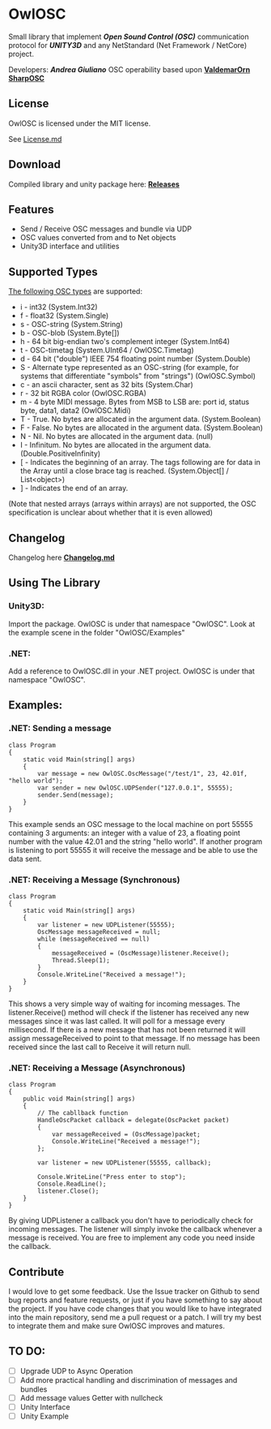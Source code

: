# OwlOSC

Small library that implement ***Open Sound Control (OSC)*** communication protocol for ***UNITY3D*** and any NetStandard (Net Framework / NetCore) project.

Developers: ***Andrea Giuliano***
OSC operability based upon **[ValdemarOrn SharpOSC](https://github.com/ValdemarOrn/SharpOSC)**


## License

OwlOSC is licensed under the MIT license.

See [License.md](https://github.com/AndreaGiulianoK/OwlOSC/blob/master/LICENSE.md)


## Download


Compiled library and unity package here: **[Releases](https://github.com/AndreaGiulianoK/OwlOSC/releases)**


## Features

+ Send / Receive OSC messages and bundle via UDP
+ OSC values converted from and to Net objects
+ Unity3D interface and utilities


## Supported Types


[The following OSC types](http://opensoundcontrol.org/spec-1_0) are supported:

* i	- int32 (System.Int32)
* f	- float32 (System.Single)
* s	- OSC-string (System.String)
* b	- OSC-blob (System.Byte[])
* h	- 64 bit big-endian two's complement integer (System.Int64)
* t	- OSC-timetag (System.UInt64 / OwlOSC.Timetag)
* d	- 64 bit ("double") IEEE 754 floating point number (System.Double)
* S	- Alternate type represented as an OSC-string (for example, for systems that differentiate "symbols" from "strings") (OwlOSC.Symbol)
* c	- an ascii character, sent as 32 bits (System.Char)
* r	- 32 bit RGBA color (OwlOSC.RGBA)
* m	- 4 byte MIDI message. Bytes from MSB to LSB are: port id, status byte, data1, data2 (OwlOSC.Midi)
* T	- True. No bytes are allocated in the argument data. (System.Boolean)
* F	- False. No bytes are allocated in the argument data. (System.Boolean)
* N	- Nil. No bytes are allocated in the argument data. (null)
* I	- Infinitum. No bytes are allocated in the argument data. (Double.PositiveInfinity)
* [	- Indicates the beginning of an array. The tags following are for data in the Array until a close brace tag is reached. (System.Object[] / List\<object\>)
* ]	- Indicates the end of an array.

(Note that nested arrays (arrays within arrays) are not supported, the OSC specification is unclear about whether that it is even allowed)

## Changelog

Changelog here **[Changelog.md](https://github.com/AndreaGiulianoK/OwlOSC/blob/master/CHANGELOG.md)**


## Using The Library

### Unity3D:

Import the package.
OwlOSC is under that namespace "OwlOSC".
Look at the example scene in the folder "OwlOSC/Examples"

### .NET:

Add a reference to OwlOSC.dll in your .NET project. 
OwlOSC is under that namespace "OwlOSC".

## Examples:

### .NET: Sending a message

	class Program
	{
		static void Main(string[] args)
		{
			var message = new OwlOSC.OscMessage("/test/1", 23, 42.01f, "hello world");
			var sender = new OwlOSC.UDPSender("127.0.0.1", 55555);
			sender.Send(message);
		}
	}

This example sends an OSC message to the local machine on port 55555 containing 3 arguments: an integer with a value of 23, a floating point number with the value 42.01 and the string "hello world". If another program is listening to port 55555 it will receive the message and be able to use the data sent.

### .NET: Receiving a Message (Synchronous)

	class Program
	{
		static void Main(string[] args)
		{
			var listener = new UDPListener(55555);
			OscMessage messageReceived = null;
			while (messageReceived == null)
			{
				messageReceived = (OscMessage)listener.Receive();
				Thread.Sleep(1);
			}
			Console.WriteLine("Received a message!");
		}
	}

This shows a very simple way of waiting for incoming messages. The listener.Receive() method will check if the listener has received any new messages since it was last called. It will poll for a message every millisecond. If there is a new message that has not been returned it will assign messageReceived to point to that message. If no message has been received since the last call to Receive it will return null.

### .NET:  Receiving a Message (Asynchronous)

	class Program
	{
		public void Main(string[] args)
		{
			// The cabllback function
			HandleOscPacket callback = delegate(OscPacket packet)
			{
				var messageReceived = (OscMessage)packet;
				Console.WriteLine("Received a message!");
			};

			var listener = new UDPListener(55555, callback);

			Console.WriteLine("Press enter to stop");
			Console.ReadLine();
			listener.Close();
		}
	}

By giving UDPListener a callback you don't have to periodically check for incoming messages. The listener will simply invoke the callback whenever a message is received. You are free to implement any code you need inside the callback.

## Contribute

I would love to get some feedback. Use the Issue tracker on Github to send bug reports and feature requests, or just if you have something to say about the project. If you have code changes that you would like to have integrated into the main repository, send me a pull request or a patch. I will try my best to integrate them and make sure OwlOSC improves and matures.

## TO DO:

 - [ ] Upgrade UDP to Async Operation
 - [ ] Add more practical handling and discrimination of messages and bundles
 - [ ] Add message values Getter with nullcheck
 - [ ] Unity Interface
 - [ ] Unity Example